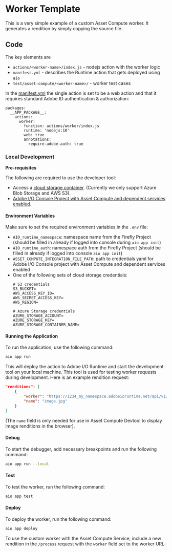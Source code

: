 # Worker Template

This is a very simple example of a custom Asset Compute worker. It generates a rendition by simply copying the source file.

## Code

The key elements are
- `actions/<worker-name>/index.js` - nodejs action with the worker logic
- `manifest.yml` - describes the Runtime action that gets deployed using `aio`
- `test/asset-compute/<worker-name>/` - worker test cases

In the [manifest.yml](manifest.yml) the single action is set to be a web action and that it requires standard Adobe ID authentication & authorization:

```
packages:
  __APP_PACKAGE__:
    actions:
      worker:
        function: actions/worker/index.js
        runtime: 'nodejs:10'
        web: true
        annotations:
          require-adobe-auth: true
```

### Local Development
**Pre-requisites**

The following are required to use the developer tool:
- Access a [cloud storage container](https://github.com/adobe/asset-compute-devtool#1-s3-bucket-or-azure-blob-storage-credentials). (Currently we only support Azure Blob Storage and AWS S3).
- [Adobe I/O Console Project with Asset Compute and dependent services enabled](https://github.com/adobe/asset-compute-devtool#2-adobe-io-console-technical-integration).


#### Environment Variables
Make sure to set the required environment variables in the `.env` file:
- `AIO_runtime_namespace`: namespace name from the Firefly Project (should be filled in already if logged into console during `aio app init`)
- `AIO_runtime_auth`: namespace auth from the Firefly Project (should be filled in already if logged into console `aio app init`)
- `ASSET_COMPUTE_INTEGRATION_FILE_PATH`: path to credentials yaml for Adobe I/O Console project with Asset Compute and dependent services enabled
- One of the following sets of cloud storage credentials:
    ```
    # S3 credentials
    S3_BUCKET=
    AWS_ACCESS_KEY_ID=
    AWS_SECRET_ACCESS_KEY=
    AWS_REGION=

    # Azure Storage credentials
    AZURE_STORAGE_ACCOUNT=
    AZURE_STORAGE_KEY=
    AZURE_STORAGE_CONTAINER_NAME=
    ```

#### Running the Application

To run the application, use the following command:
```bash
aio app run
```
This will deploy the action to Adobe I/O Runtime and start the development tool on your local machine. This tool is used for testing worker requests during development. Here is an example rendition request:

```json
"renditions": [
    {
        "worker": "https://1234_my_namespace.adobeioruntime.net/api/v1/web/example-custom-worker-master/worker",
        "name": "image.jpg"
    }
]
```

(The `name` field is only needed for use in Asset Compute Devtool to display image renditions in the browser).

#### Debug

To start the debugger, add necessary breakpoints and run the following command:
```bash
aio app run --local
```

#### Test

To test the worker, run the following command:
```bash
aio app test
```

#### Deploy

To deploy the worker, run the following command:
```bash
aio app deploy
```

To use the custom worker with the Asset Compute Service, include a new rendition in the `/process` request with the `worker` field set to the worker URL: